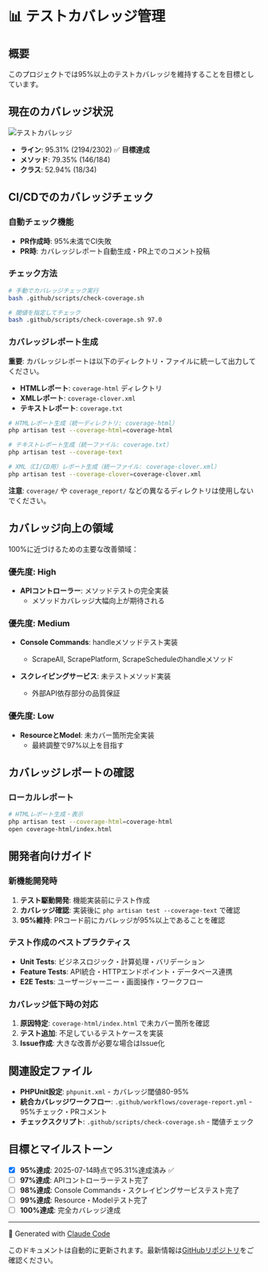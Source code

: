 # 📊 テストカバレッジ管理

## 概要
このプロジェクトでは95%以上のテストカバレッジを維持することを目標としています。

## 現在のカバレッジ状況

![テストカバレッジ](https://img.shields.io/badge/coverage-95.31%25-brightgreen)

- **ライン**: 95.31% (2194/2302) ✅ **目標達成**
- **メソッド**: 79.35% (146/184)
- **クラス**: 52.94% (18/34)

## CI/CDでのカバレッジチェック

### 自動チェック機能
- **PR作成時**: 95%未満でCI失敗
- **PR時**: カバレッジレポート自動生成・PR上でのコメント投稿

### チェック方法
```bash
# 手動でカバレッジチェック実行
bash .github/scripts/check-coverage.sh

# 閾値を指定してチェック
bash .github/scripts/check-coverage.sh 97.0
```

### カバレッジレポート生成

**重要**: カバレッジレポートは以下のディレクトリ・ファイルに統一して出力してください。
- **HTMLレポート**: `coverage-html` ディレクトリ
- **XMLレポート**: `coverage-clover.xml`
- **テキストレポート**: `coverage.txt`

```bash
# HTMLレポート生成（統一ディレクトリ: coverage-html）
php artisan test --coverage-html=coverage-html

# テキストレポート生成（統一ファイル: coverage.txt）
php artisan test --coverage-text

# XML（CI/CD用）レポート生成（統一ファイル: coverage-clover.xml）
php artisan test --coverage-clover=coverage-clover.xml
```

**注意**: `coverage/` や `coverage_report/` などの異なるディレクトリは使用しないでください。

## カバレッジ向上の領域

100%に近づけるための主要な改善領域：

### 優先度: High
- **APIコントローラー**: メソッドテストの完全実装
  - メソッドカバレッジ大幅向上が期待される

### 優先度: Medium  
- **Console Commands**: handleメソッドテスト実装
  - ScrapeAll, ScrapePlatform, ScrapeScheduleのhandleメソッド
  
- **スクレイピングサービス**: 未テストメソッド実装
  - 外部API依存部分の品質保証

### 優先度: Low
- **ResourceとModel**: 未カバー箇所完全実装
  - 最終調整で97%以上を目指す

## カバレッジレポートの確認

### ローカルレポート
```bash
# HTMLレポート生成・表示
php artisan test --coverage-html=coverage-html
open coverage-html/index.html
```

## 開発者向けガイド

### 新機能開発時
1. **テスト駆動開発**: 機能実装前にテスト作成
2. **カバレッジ確認**: 実装後に `php artisan test --coverage-text` で確認
3. **95%維持**: PRコード前にカバレッジが95%以上であることを確認

### テスト作成のベストプラクティス
- **Unit Tests**: ビジネスロジック・計算処理・バリデーション
- **Feature Tests**: API統合・HTTPエンドポイント・データベース連携
- **E2E Tests**: ユーザージャーニー・画面操作・ワークフロー

### カバレッジ低下時の対応
1. **原因特定**: `coverage-html/index.html` で未カバー箇所を確認
2. **テスト追加**: 不足しているテストケースを実装
3. **Issue作成**: 大きな改善が必要な場合はIssue化

## 関連設定ファイル

- **PHPUnit設定**: `phpunit.xml` - カバレッジ閾値80-95%
- **統合カバレッジワークフロー**: `.github/workflows/coverage-report.yml` - 95%チェック・PRコメント
- **チェックスクリプト**: `.github/scripts/check-coverage.sh` - 閾値チェック

## 目標とマイルストーン

- [x] **95%達成**: 2025-07-14時点で95.31%達成済み ✅
- [ ] **97%達成**: APIコントローラーテスト完了
- [ ] **98%達成**: Console Commands・スクレイピングサービステスト完了  
- [ ] **99%達成**: Resource・Modelテスト完了
- [ ] **100%達成**: 完全カバレッジ達成

---

🤖 Generated with [Claude Code](https://claude.ai/code)

このドキュメントは自動的に更新されます。最新情報は[GitHubリポジトリ](https://github.com/rfdnxbro/trends-laravel)をご確認ください。